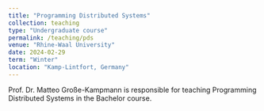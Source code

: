 ```yaml
---
title: "Programming Distributed Systems"
collection: teaching
type: "Undergraduate course"
permalink: /teaching/pds
venue: "Rhine-Waal University"
date: 2024-02-29
term: "Winter"
location: "Kamp-Lintfort, Germany"
---
```


Prof. Dr. Matteo Große-Kampmann is responsible for teaching Programming Distributed Systems in the Bachelor course.

